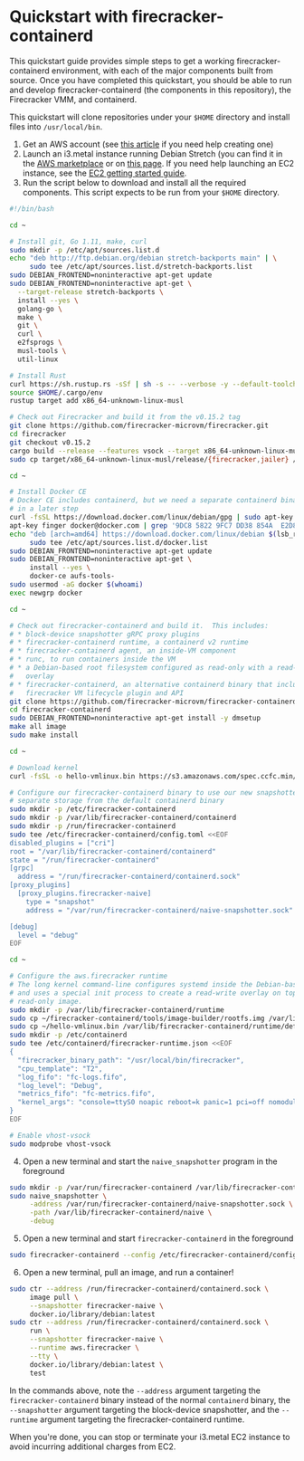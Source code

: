 # Quickstart with firecracker-containerd

This quickstart guide provides simple steps to get a working
firecracker-containerd environment, with each of the major components built from
source.  Once you have completed this quickstart, you should be able to run and
develop firecracker-containerd (the components in this repository), the
Firecracker VMM, and containerd.

This quickstart will clone repositories under your `$HOME` directory and install
files into `/usr/local/bin`.

1. Get an AWS account (see
   [this article](https://aws.amazon.com/premiumsupport/knowledge-center/create-and-activate-aws-account/)
   if you need help creating one)
2. Launch an i3.metal instance running Debian Stretch (you can find it in the
   [AWS marketplace](http://deb.li/awsmp) or on [this
   page](https://wiki.debian.org/Cloud/AmazonEC2Image/Stretch).  If you need
   help launching an EC2 instance, see the
   [EC2 getting started guide](https://docs.aws.amazon.com/AWSEC2/latest/UserGuide/EC2_GetStarted.html).
3. Run the script below to download and install all the required components.
   This script expects to be run from your `$HOME` directory.

```bash
#!/bin/bash

cd ~

# Install git, Go 1.11, make, curl
sudo mkdir -p /etc/apt/sources.list.d
echo "deb http://ftp.debian.org/debian stretch-backports main" | \
     sudo tee /etc/apt/sources.list.d/stretch-backports.list
sudo DEBIAN_FRONTEND=noninteractive apt-get update
sudo DEBIAN_FRONTEND=noninteractive apt-get \
  --target-release stretch-backports \
  install --yes \
  golang-go \
  make \
  git \
  curl \
  e2fsprogs \
  musl-tools \
  util-linux

# Install Rust
curl https://sh.rustup.rs -sSf | sh -s -- --verbose -y --default-toolchain 1.32.0
source $HOME/.cargo/env
rustup target add x86_64-unknown-linux-musl

# Check out Firecracker and build it from the v0.15.2 tag
git clone https://github.com/firecracker-microvm/firecracker.git
cd firecracker
git checkout v0.15.2
cargo build --release --features vsock --target x86_64-unknown-linux-musl
sudo cp target/x86_64-unknown-linux-musl/release/{firecracker,jailer} /usr/local/bin

cd ~

# Install Docker CE
# Docker CE includes containerd, but we need a separate containerd binary, built
# in a later step
curl -fsSL https://download.docker.com/linux/debian/gpg | sudo apt-key add -
apt-key finger docker@docker.com | grep '9DC8 5822 9FC7 DD38 854A  E2D8 8D81 803C 0EBF CD88' || echo '**Cannot find Docker key**'
echo "deb [arch=amd64] https://download.docker.com/linux/debian $(lsb_release -cs) stable" | \
     sudo tee /etc/apt/sources.list.d/docker.list
sudo DEBIAN_FRONTEND=noninteractive apt-get update
sudo DEBIAN_FRONTEND=noninteractive apt-get \
     install --yes \
     docker-ce aufs-tools-
sudo usermod -aG docker $(whoami)
exec newgrp docker

cd ~

# Check out firecracker-containerd and build it.  This includes:
# * block-device snapshotter gRPC proxy plugins
# * firecracker-containerd runtime, a containerd v2 runtime
# * firecracker-containerd agent, an inside-VM component
# * runc, to run containers inside the VM
# * a Debian-based root filesystem configured as read-only with a read-write
#   overlay
# * firecracker-containerd, an alternative containerd binary that includes the
#   firecracker VM lifecycle plugin and API
git clone https://github.com/firecracker-microvm/firecracker-containerd.git
cd firecracker-containerd
sudo DEBIAN_FRONTEND=noninteractive apt-get install -y dmsetup
make all image
sudo make install

cd ~

# Download kernel
curl -fsSL -o hello-vmlinux.bin https://s3.amazonaws.com/spec.ccfc.min/img/hello/kernel/hello-vmlinux.bin

# Configure our firecracker-containerd binary to use our new snapshotter and
# separate storage from the default containerd binary
sudo mkdir -p /etc/firecracker-containerd
sudo mkdir -p /var/lib/firecracker-containerd/containerd
sudo mkdir -p /run/firecracker-containerd
sudo tee /etc/firecracker-containerd/config.toml <<EOF
disabled_plugins = ["cri"]
root = "/var/lib/firecracker-containerd/containerd"
state = "/run/firecracker-containerd"
[grpc]
  address = "/run/firecracker-containerd/containerd.sock"
[proxy_plugins]
  [proxy_plugins.firecracker-naive]
    type = "snapshot"
    address = "/var/run/firecracker-containerd/naive-snapshotter.sock"

[debug]
  level = "debug"
EOF

cd ~

# Configure the aws.firecracker runtime
# The long kernel command-line configures systemd inside the Debian-based image
# and uses a special init process to create a read-write overlay on top of the
# read-only image.
sudo mkdir -p /var/lib/firecracker-containerd/runtime
sudo cp ~/firecracker-containerd/tools/image-builder/rootfs.img /var/lib/firecracker-containerd/runtime/default-rootfs.img
sudo cp ~/hello-vmlinux.bin /var/lib/firecracker-containerd/runtime/default-vmlinux.bin
sudo mkdir -p /etc/containerd
sudo tee /etc/containerd/firecracker-runtime.json <<EOF
{
  "firecracker_binary_path": "/usr/local/bin/firecracker",
  "cpu_template": "T2",
  "log_fifo": "fc-logs.fifo",
  "log_level": "Debug",
  "metrics_fifo": "fc-metrics.fifo",
  "kernel_args": "console=ttyS0 noapic reboot=k panic=1 pci=off nomodules ro systemd.journald.forward_to_console systemd.unit=firecracker.target init=/sbin/overlay-init"
}
EOF

# Enable vhost-vsock
sudo modprobe vhost-vsock
```

4. Open a new terminal and start the `naive_snapshotter` program in the
   foreground

```bash
sudo mkdir -p /var/run/firecracker-containerd /var/lib/firecracker-containerd/naive
sudo naive_snapshotter \
     -address /var/run/firecracker-containerd/naive-snapshotter.sock \
     -path /var/lib/firecracker-containerd/naive \
     -debug
```

5. Open a new terminal and start `firecracker-containerd` in the foreground

```bash
sudo firecracker-containerd --config /etc/firecracker-containerd/config.toml
```

6. Open a new terminal, pull an image, and run a container!

```bash
sudo ctr --address /run/firecracker-containerd/containerd.sock \
     image pull \
     --snapshotter firecracker-naive \
     docker.io/library/debian:latest
sudo ctr --address /run/firecracker-containerd/containerd.sock \
     run \
     --snapshotter firecracker-naive \
     --runtime aws.firecracker \
     --tty \
     docker.io/library/debian:latest \
     test
```

In the commands above, note the `--address` argument targeting the
`firecracker-containerd` binary instead of the normal `containerd` binary, the
`--snapshotter` argument targeting the block-device snapshotter, and the
`--runtime` argument targeting the firecracker-containerd runtime.

When you're done, you can stop or terminate your i3.metal EC2 instance to avoid
incurring additional charges from EC2.
